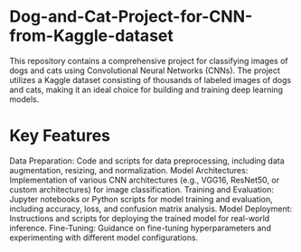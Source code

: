 # Dog-and-Cat-Project-for-CNN-from-Kaggle-dataset
This repository contains a comprehensive project for classifying images of dogs and cats using Convolutional Neural Networks (CNNs). The project utilizes a Kaggle dataset consisting of thousands of labeled images of dogs and cats, making it an ideal choice for building and training deep learning models.

# Key Features
Data Preparation: Code and scripts for data preprocessing, including data augmentation, resizing, and normalization.
Model Architectures: Implementation of various CNN architectures (e.g., VGG16, ResNet50, or custom architectures) for image classification.
Training and Evaluation: Jupyter notebooks or Python scripts for model training and evaluation, including accuracy, loss, and confusion matrix analysis.
Model Deployment: Instructions and scripts for deploying the trained model for real-world inference.
Fine-Tuning: Guidance on fine-tuning hyperparameters and experimenting with different model configurations.
